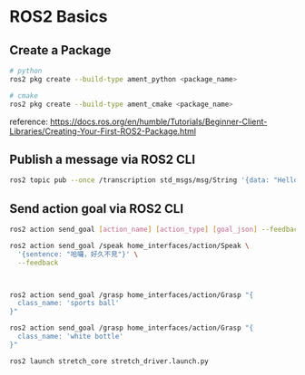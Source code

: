 # ROS2 Basics


## Create a Package

```bash
# python
ros2 pkg create --build-type ament_python <package_name>

# cmake
ros2 pkg create --build-type ament_cmake <package_name>
```

reference: https://docs.ros.org/en/humble/Tutorials/Beginner-Client-Libraries/Creating-Your-First-ROS2-Package.html

## Publish a message via ROS2 CLI

```bash
ros2 topic pub --once /transcription std_msgs/msg/String '{data: "Hello"}'
```

## Send action goal via ROS2 CLI

```bash
ros2 action send_goal [action_name] [action_type] [goal_json] --feedback

ros2 action send_goal /speak home_interfaces/action/Speak \
  '{sentence: "哈囉，好久不見"}' \
  --feedback



ros2 action send_goal /grasp home_interfaces/action/Grasp "{
  class_name: 'sports ball'
}"

ros2 action send_goal /grasp home_interfaces/action/Grasp "{
  class_name: 'white bottle'
}"

```

```
ros2 launch stretch_core stretch_driver.launch.py
```
